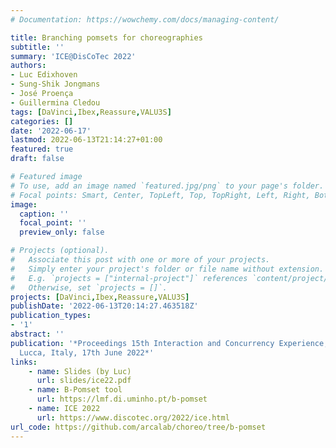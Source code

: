 ```yaml
---
# Documentation: https://wowchemy.com/docs/managing-content/

title: Branching pomsets for choreographies
subtitle: ''
summary: 'ICE@DisCoTec 2022'
authors:
- Luc Edixhoven
- Sung-Shik Jongmans
- José Proença
- Guillermina Cledou
tags: [DaVinci,Ibex,Reassure,VALU3S]
categories: []
date: '2022-06-17'
lastmod: 2022-06-13T21:14:27+01:00
featured: true
draft: false

# Featured image
# To use, add an image named `featured.jpg/png` to your page's folder.
# Focal points: Smart, Center, TopLeft, Top, TopRight, Left, Right, BottomLeft, Bottom, BottomRight.
image:
  caption: ''
  focal_point: ''
  preview_only: false

# Projects (optional).
#   Associate this post with one or more of your projects.
#   Simply enter your project's folder or file name without extension.
#   E.g. `projects = ["internal-project"]` references `content/project/deep-learning/index.md`.
#   Otherwise, set `projects = []`.
projects: [DaVinci,Ibex,Reassure,VALU3S]
publishDate: '2022-06-13T20:14:27.463518Z'
publication_types:
- '1'
abstract: ''
publication: '*Proceedings 15th Interaction and Concurrency Experience, ICE 2022,
  Lucca, Italy, 17th June 2022*'
links:
    - name: Slides (by Luc)
      url: slides/ice22.pdf
    - name: B-Pomset tool
      url: https://lmf.di.uminho.pt/b-pomset
    - name: ICE 2022
      url: https://www.discotec.org/2022/ice.html
url_code: https://github.com/arcalab/choreo/tree/b-pomset
---
```

